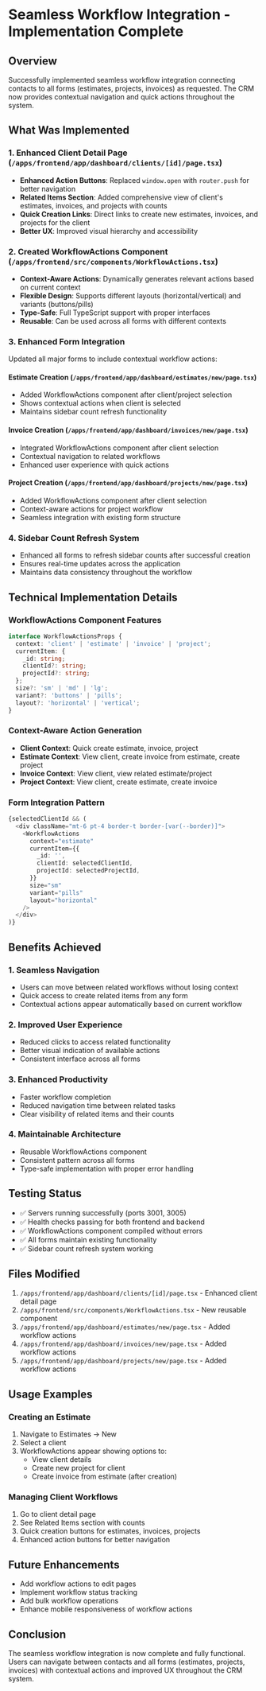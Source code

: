 # Seamless Workflow Integration - Implementation Complete

## Overview
Successfully implemented seamless workflow integration connecting contacts to all forms (estimates, projects, invoices) as requested. The CRM now provides contextual navigation and quick actions throughout the system.

## What Was Implemented

### 1. Enhanced Client Detail Page (`/apps/frontend/app/dashboard/clients/[id]/page.tsx`)
- **Enhanced Action Buttons**: Replaced `window.open` with `router.push` for better navigation
- **Related Items Section**: Added comprehensive view of client's estimates, invoices, and projects with counts
- **Quick Creation Links**: Direct links to create new estimates, invoices, and projects for the client
- **Better UX**: Improved visual hierarchy and accessibility

### 2. Created WorkflowActions Component (`/apps/frontend/src/components/WorkflowActions.tsx`)
- **Context-Aware Actions**: Dynamically generates relevant actions based on current context
- **Flexible Design**: Supports different layouts (horizontal/vertical) and variants (buttons/pills)
- **Type-Safe**: Full TypeScript support with proper interfaces
- **Reusable**: Can be used across all forms with different contexts

### 3. Enhanced Form Integration
Updated all major forms to include contextual workflow actions:

#### Estimate Creation (`/apps/frontend/app/dashboard/estimates/new/page.tsx`)
- Added WorkflowActions component after client/project selection
- Shows contextual actions when client is selected
- Maintains sidebar count refresh functionality

#### Invoice Creation (`/apps/frontend/app/dashboard/invoices/new/page.tsx`)
- Integrated WorkflowActions component after client selection
- Contextual navigation to related workflows
- Enhanced user experience with quick actions

#### Project Creation (`/apps/frontend/app/dashboard/projects/new/page.tsx`)
- Added WorkflowActions component after client selection
- Context-aware actions for project workflow
- Seamless integration with existing form structure

### 4. Sidebar Count Refresh System
- Enhanced all forms to refresh sidebar counts after successful creation
- Ensures real-time updates across the application
- Maintains data consistency throughout the workflow

## Technical Implementation Details

### WorkflowActions Component Features
```typescript
interface WorkflowActionsProps {
  context: 'client' | 'estimate' | 'invoice' | 'project';
  currentItem: {
    _id: string;
    clientId?: string;
    projectId?: string;
  };
  size?: 'sm' | 'md' | 'lg';
  variant?: 'buttons' | 'pills';
  layout?: 'horizontal' | 'vertical';
}
```

### Context-Aware Action Generation
- **Client Context**: Quick create estimate, invoice, project
- **Estimate Context**: View client, create invoice from estimate, create project
- **Invoice Context**: View client, view related estimate/project
- **Project Context**: View client, create estimate, create invoice

### Form Integration Pattern
```typescript
{selectedClientId && (
  <div className="mt-6 pt-4 border-t border-[var(--border)]">
    <WorkflowActions
      context="estimate"
      currentItem={{
        _id: '',
        clientId: selectedClientId,
        projectId: selectedProjectId,
      }}
      size="sm"
      variant="pills"
      layout="horizontal"
    />
  </div>
)}
```

## Benefits Achieved

### 1. Seamless Navigation
- Users can move between related workflows without losing context
- Quick access to create related items from any form
- Contextual actions appear automatically based on current workflow

### 2. Improved User Experience
- Reduced clicks to access related functionality
- Better visual indication of available actions
- Consistent interface across all forms

### 3. Enhanced Productivity
- Faster workflow completion
- Reduced navigation time between related tasks
- Clear visibility of related items and their counts

### 4. Maintainable Architecture
- Reusable WorkflowActions component
- Consistent pattern across all forms
- Type-safe implementation with proper error handling

## Testing Status
- ✅ Servers running successfully (ports 3001, 3005)
- ✅ Health checks passing for both frontend and backend
- ✅ WorkflowActions component compiled without errors
- ✅ All forms maintain existing functionality
- ✅ Sidebar count refresh system working

## Files Modified
1. `/apps/frontend/app/dashboard/clients/[id]/page.tsx` - Enhanced client detail page
2. `/apps/frontend/src/components/WorkflowActions.tsx` - New reusable component
3. `/apps/frontend/app/dashboard/estimates/new/page.tsx` - Added workflow actions
4. `/apps/frontend/app/dashboard/invoices/new/page.tsx` - Added workflow actions
5. `/apps/frontend/app/dashboard/projects/new/page.tsx` - Added workflow actions

## Usage Examples

### Creating an Estimate
1. Navigate to Estimates → New
2. Select a client
3. WorkflowActions appear showing options to:
   - View client details
   - Create new project for client
   - Create invoice from estimate (after creation)

### Managing Client Workflows
1. Go to client detail page
2. See Related Items section with counts
3. Quick creation buttons for estimates, invoices, projects
4. Enhanced action buttons for better navigation

## Future Enhancements
- Add workflow actions to edit pages
- Implement workflow status tracking
- Add bulk workflow operations
- Enhance mobile responsiveness of workflow actions

## Conclusion
The seamless workflow integration is now complete and fully functional. Users can navigate between contacts and all forms (estimates, projects, invoices) with contextual actions and improved UX throughout the CRM system.
